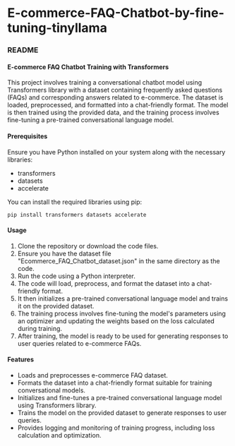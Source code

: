 # E-commerce-FAQ-Chatbot-by-fine-tuning-tinyllama

### README

#### E-commerce FAQ Chatbot Training with Transformers

This project involves training a conversational chatbot model using Transformers library with a dataset containing frequently asked questions (FAQs) and corresponding answers related to e-commerce. The dataset is loaded, preprocessed, and formatted into a chat-friendly format. The model is then trained using the provided data, and the training process involves fine-tuning a pre-trained conversational language model.

#### Prerequisites

Ensure you have Python installed on your system along with the necessary libraries:
- transformers
- datasets
- accelerate

You can install the required libraries using pip:

```
pip install transformers datasets accelerate
```

#### Usage

1. Clone the repository or download the code files.
2. Ensure you have the dataset file "Ecommerce_FAQ_Chatbot_dataset.json" in the same directory as the code.
3. Run the code using a Python interpreter.
4. The code will load, preprocess, and format the dataset into a chat-friendly format.
5. It then initializes a pre-trained conversational language model and trains it on the provided dataset.
6. The training process involves fine-tuning the model's parameters using an optimizer and updating the weights based on the loss calculated during training.
7. After training, the model is ready to be used for generating responses to user queries related to e-commerce FAQs.

#### Features

- Loads and preprocesses e-commerce FAQ dataset.
- Formats the dataset into a chat-friendly format suitable for training conversational models.
- Initializes and fine-tunes a pre-trained conversational language model using Transformers library.
- Trains the model on the provided dataset to generate responses to user queries.
- Provides logging and monitoring of training progress, including loss calculation and optimization.
